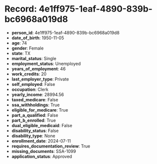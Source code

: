 # Record: 4e1ff975-1eaf-4890-839b-bc6968a019d8

- **person_id**: 4e1ff975-1eaf-4890-839b-bc6968a019d8
- **date_of_birth**: 1950-11-05
- **age**: 74
- **gender**: Female
- **state**: TX
- **marital_status**: Single
- **employment_status**: Unemployed
- **years_of_employment**: 46
- **work_credits**: 20
- **last_employer_type**: Private
- **self_employed**: False
- **occupation**: Clerk
- **yearly_income**: 28994.56
- **taxed_medicare**: False
- **ssa_withholdings**: True
- **eligible_for_medicare**: True
- **part_a_qualified**: False
- **part_b_enrolled**: True
- **dual_eligible_medicaid**: False
- **disability_status**: False
- **disability_type**: None
- **enrollment_date**: 2024-07-11
- **requires_documentation_review**: True
- **missing_documents**: SSA-1099
- **application_status**: Approved